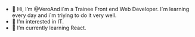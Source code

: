 - 👋 Hi, I’m @VeroAnd i´m a Trainee Front end Web Developer. I´m learning every day and i´m triying to do it very well.
- 👀 I’m interested in IT.
- 🌱 I’m currently learning React.

